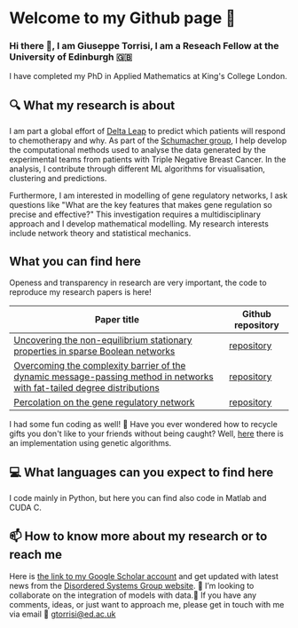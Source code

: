 # Welcome to my Github page :dizzy: 
### Hi there 👋, I am Giuseppe Torrisi, I am a Reseach Fellow  at the University of Edinburgh :uk:
I have completed my PhD in Applied Mathematics at King's College London.
## :mag: What my research is about
I am part a global effort of [Delta Leap](wellcomeleap.org/delta-tissue/) to predict  which patients will respond to chemotherapy and why. As part of the [Schumacher group](https://github.com/Schumacher-group), I help develop the computational methods used to analyse the data generated by the experimental teams from patients with Triple Negative Breast Cancer. In the analysis, I contribute through different ML algorithms for visualisation, clustering and predictions. 

Furthermore, I am interested in modelling of gene regulatory networks, I ask questions like "What are the key features that makes gene regulation so precise and effective?"
This investigation requires a multidisciplinary approach and I develop mathematical modelling.  My research interests include network theory and statistical mechanics.
## What you can find here
Openess and transparency in research are very important, the code to reproduce my research papers is here! 

| Paper title  | Github repository |
| --| --- |
|[Uncovering the non-equilibrium stationary properties in sparse Boolean networks](https://doi.org/10.1088/1742-5468/ac66d0) |[repository](https://github.com/g-torr/uncovering-non-eq)|
| [Overcoming the complexity barrier of the dynamic message-passing method in networks with fat-tailed degree distributions](https://doi.org/10.1103/PhysRevE.104.045313)  | [repository](https://github.com/g-torr/dynamic_unlocking)  |
| [Percolation on the gene regulatory network](https://iopscience.iop.org/article/10.1088/1742-5468/aba7b0)  | [repository](https://github.com/g-torr/percolation-grn)  |

I had some fun coding as well! :gift: Have you ever wondered how to recycle gifts you don't like to your friends without being caught? Well, [here](https://github.com/g-torr/recycle_gift) there is an implementation using genetic algorithms.
## :computer: What languages can you expect to find here
I code mainly in Python,  but here you can find also code in Matlab and  CUDA C.
## 📫 How to know more about my research or to reach me
Here is  [the link to my Google Scholar account](https://scholar.google.com/citations?hl=en&user=ZI00mzcAAAAJ) and get updated with latest news from the [Disordered Systems Group website](https://dissyskcl.github.io/).
 :dancers: I’m looking to collaborate on the integration of models with data.:raising_hand: If you have any comments, ideas, or just want to approach me,  please get in touch with me via email :email: gtorrisi@ed.ac.uk
 
<!--
**g-torr/g-torr** is a ✨ _special_ ✨ repository because its `README.md` (this file) appears on your GitHub profile.

Here are some ideas to get you started:

- 🔭 I’m currently working on ...
- 🌱 I’m currently learning ...
- 👯 I’m looking to collaborate on ...
- 🤔 I’m looking for help with ...
- 💬 Ask me about ...
- 📫 How to reach me: ...
- 😄 Pronouns: ...
- ⚡ Fun fact: ...
-->
